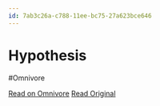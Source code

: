 ```yaml
---
id: 7ab3c26a-c788-11ee-bc75-27a623bce646
---
```


# Hypothesis
#Omnivore

[Read on Omnivore](https://omnivore.app/me/hypothesis-18d8f861f91)
[Read Original](https://hypothes.is/a/pXSjLMeGEe6CxQ865wqfxA)

